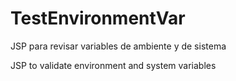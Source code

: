 # TestEnvironmentVar

JSP para revisar variables de ambiente y de sistema

JSP to validate environment and system variables
